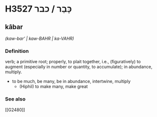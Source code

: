 # H3527 כָּבַר / כבר

## kâbar

_(kaw-bar' | kaw-BAHR | ka-VAHR)_

### Definition

verb; a primitive root; properly, to plait together, i.e., (figuratively) to augment (especially in number or quantity, to accumulate); in abundance, multiply.

- to be much, be many, be in abundance, intertwine, multiply
    - (Hiphil) to make many, make great
### See also

[[G2480]]

